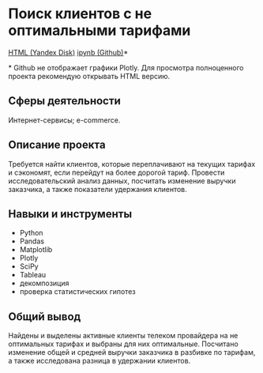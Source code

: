 # Поиск клиентов с не оптимальными тарифами

[HTML (Yandex Disk)](https://disk.yandex.ru/d/Jra8Xb3DpyWvzg)
[ipynb (Github)](https://github.com/ArtemRybalko/Yandex_practicum_projects/blob/master/01_non_optimal_client_search/9_telecom_project-Copy1.ipynb)*

\* Github не отображает графики Plotly. Для просмотра полноценного проекта рекомендую открывать HTML версию.

## Сферы деятельности

Интернет-сервисы; e-commerce.

## Описание проекта

Требуется найти клиентов, которые переплачивают на текущих тарифах и сэкономят, если перейдут на более дорогой тариф. Провести исследовательский анализ данных, посчитать изменение выручки заказчика, а также показатели удержания клиентов.

## Навыки и инструменты

* Python
* Pandas
* Matplotlib
* Plotly
* SciPy
* Tableau
* декомпозиция
* проверка статистических гипотез

## Общий вывод

Найдены и выделены активные клиенты телеком провайдера на не оптимальных тарифах и выбраны для них оптимальные. Посчитано изменение общей и средней выручки заказчика в разбивке по тарифам, а также исследована разница в удержании клиентов.
